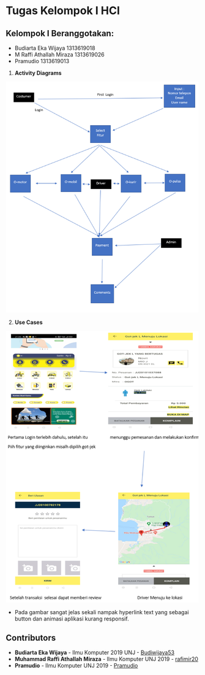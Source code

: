 # Tugas Kelompok I HCI

## Kelompok I Beranggotakan:
* Budiarta Eka Wijaya 1313619018
* M Raffi Athallah Miraza 1313619026
* Pramudio 1313619013

1. **Activity Diagrams**

![Activity Diagrams](https://github.com/rafimir20/kelompok-I-hci/blob/hw2/Task%201/activ_diags.png)


2. **Use Cases**

![Use Case](https://github.com/rafimir20/kelompok-I-hci/blob/hw2/Task%201/use_cases.png)

* Pada gambar sangat jelas sekali nampak hyperlink text yang sebagai button dan animasi aplikasi kurang responsif.


## Contributors
* **Budiarta Eka Wijaya** - Ilmu Komputer 2019 UNJ - [Budiwijaya53](https://github.com/Budiwijaya53)
* **Muhammad Raffi Athallah Miraza** - Ilmu Komputer UNJ 2019 - [rafimir20](https://github.com/rafimir20)
* **Pramudio** - Ilmu Komputer UNJ 2019 - [Pramudio](https://github.com/Pramudio-Ilkom)
